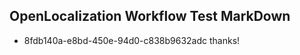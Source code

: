 ## OpenLocalization Workflow Test MarkDown
* 8fdb140a-e8bd-450e-94d0-c838b9632adc thanks!

<!--HONumber=Jul16_HO4-->



